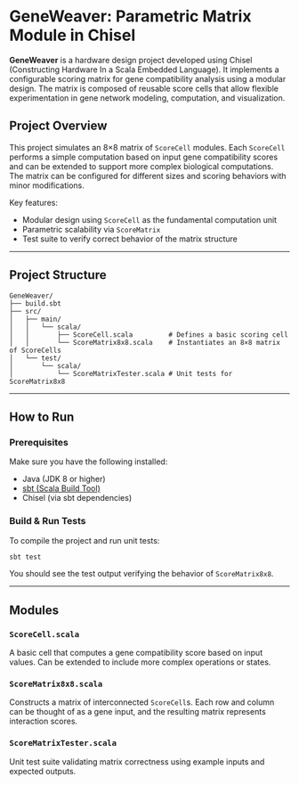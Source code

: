 # GeneWeaver: Parametric Matrix Module in Chisel

**GeneWeaver** is a hardware design project developed using Chisel (Constructing Hardware In a Scala Embedded Language). It implements a configurable scoring matrix for gene compatibility analysis using a modular design. The matrix is composed of reusable score cells that allow flexible experimentation in gene network modeling, computation, and visualization.

## Project Overview

This project simulates an 8×8 matrix of `ScoreCell` modules. Each `ScoreCell` performs a simple computation based on input gene compatibility scores and can be extended to support more complex biological computations. The matrix can be configured for different sizes and scoring behaviors with minor modifications.

Key features:
- Modular design using `ScoreCell` as the fundamental computation unit
- Parametric scalability via `ScoreMatrix`
- Test suite to verify correct behavior of the matrix structure

---

## Project Structure

```
GeneWeaver/
├── build.sbt
├── src/
│   ├── main/
│   │   └── scala/
│   │       ├── ScoreCell.scala         # Defines a basic scoring cell
│   │       └── ScoreMatrix8x8.scala    # Instantiates an 8×8 matrix of ScoreCells
│   └── test/
│       └── scala/
│           └── ScoreMatrixTester.scala # Unit tests for ScoreMatrix8x8
```

---

## How to Run

### Prerequisites

Make sure you have the following installed:

- Java (JDK 8 or higher)
- [sbt (Scala Build Tool)](https://www.scala-sbt.org/)
- Chisel (via sbt dependencies)

### Build & Run Tests

To compile the project and run unit tests:

```bash
sbt test
```

You should see the test output verifying the behavior of `ScoreMatrix8x8`.

---

## Modules

### `ScoreCell.scala`
A basic cell that computes a gene compatibility score based on input values. Can be extended to include more complex operations or states.

### `ScoreMatrix8x8.scala`
Constructs a matrix of interconnected `ScoreCell`s. Each row and column can be thought of as a gene input, and the resulting matrix represents interaction scores.

### `ScoreMatrixTester.scala`
Unit test suite validating matrix correctness using example inputs and expected outputs.
